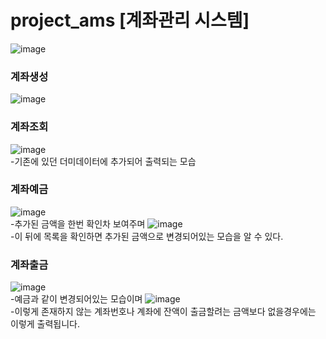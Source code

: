 # project_ams [계좌관리 시스템]
![image](https://github.com/SORUzzang/project_ams/assets/160811627/a994c67f-7a51-4515-9a43-658353a6a6c4)

### 계좌생성
![image](https://github.com/SORUzzang/project_ams/assets/160811627/b456658c-7123-4c0b-9ccc-22451fdf75a5)

### 계좌조회
![image](https://github.com/SORUzzang/project_ams/assets/160811627/5ac5d502-541b-4264-80f4-7016dbca266e)
<br>-기존에 있던 더미데이터에 추가되어 출력되는 모습

### 계좌예금
![image](https://github.com/SORUzzang/project_ams/assets/160811627/a037af43-0ed3-4127-a615-f4ff50655672)
<br>-추가된 금액을 한번 확인차 보여주며
![image](https://github.com/SORUzzang/project_ams/assets/160811627/4f339504-1223-49b2-9ec4-22a6328e7d02)
<br>-이 뒤에 목록을 확인하면 추가된 금액으로 변경되어있는 모습을 알 수 있다.

### 계좌출금
![image](https://github.com/SORUzzang/project_ams/assets/160811627/f0535207-8c11-4236-aae7-6a58111646d4)
<br>-예금과 같이 변경되어있는 모습이며
![image](https://github.com/SORUzzang/project_ams/assets/160811627/94c005db-ac84-4273-b2fd-5507607720f2)
<br>-이렇게 존재하지 않는 계좌번호나 계좌에 잔액이 출금할려는 금액보다 없을경우에는 이렇게 출력됩니다.
